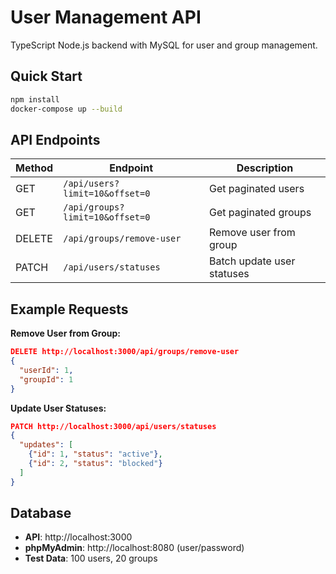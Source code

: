 # User Management API

TypeScript Node.js backend with MySQL for user and group management.

## Quick Start
```bash
npm install
docker-compose up --build
```

## API Endpoints
| Method | Endpoint | Description |
|--------|----------|-------------|
| GET | `/api/users?limit=10&offset=0` | Get paginated users |
| GET | `/api/groups?limit=10&offset=0` | Get paginated groups |
| DELETE | `/api/groups/remove-user` | Remove user from group |
| PATCH | `/api/users/statuses` | Batch update user statuses |

## Example Requests

**Remove User from Group:**
```json
DELETE http://localhost:3000/api/groups/remove-user
{
  "userId": 1,
  "groupId": 1
}
```

**Update User Statuses:**
```json
PATCH http://localhost:3000/api/users/statuses
{
  "updates": [
    {"id": 1, "status": "active"},
    {"id": 2, "status": "blocked"}
  ]
}
```

## Database
- **API**: http://localhost:3000
- **phpMyAdmin**: http://localhost:8080 (user/password)
- **Test Data**: 100 users, 20 groups